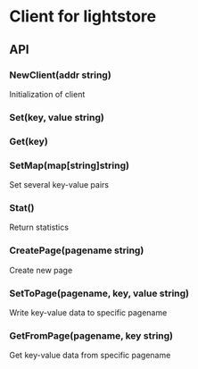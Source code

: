 # Client for lightstore

## API

### NewClient(addr string)
Initialization of client

### Set(key, value string)

### Get(key)

### SetMap(map[string]string)
Set several key-value pairs

### Stat()
Return statistics

### CreatePage(pagename string)
Create new page

### SetToPage(pagename, key, value string)
Write key-value data to specific pagename

### GetFromPage(pagename, key string)
Get key-value data from specific pagename
